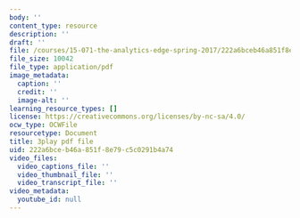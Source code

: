 ```yaml
---
body: ''
content_type: resource
description: ''
draft: ''
file: /courses/15-071-the-analytics-edge-spring-2017/222a6bceb46a851f8e79c5c0291b4a74_ww-S4khiumM.pdf
file_size: 10042
file_type: application/pdf
image_metadata:
  caption: ''
  credit: ''
  image-alt: ''
learning_resource_types: []
license: https://creativecommons.org/licenses/by-nc-sa/4.0/
ocw_type: OCWFile
resourcetype: Document
title: 3play pdf file
uid: 222a6bce-b46a-851f-8e79-c5c0291b4a74
video_files:
  video_captions_file: ''
  video_thumbnail_file: ''
  video_transcript_file: ''
video_metadata:
  youtube_id: null
---
```

